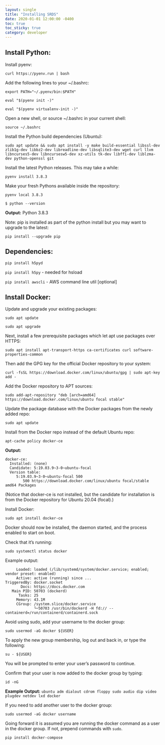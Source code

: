 ```yaml
---
layout: single
title: "Installing SRDS"
date: 2020-01-01 12:00:00 -0400
toc: true
toc_sticky: true
category: developer
---
```



## Install Python:

Install pyenv:

`curl https://pyenv.run | bash`

Add the following lines to your ~/.bashrc:

`export PATH="~/.pyenv/bin:$PATH"`

`eval "$(pyenv init -)"`

`eval "$(pyenv virtualenv-init -)"`

Open a new shell, or source ~/.bashrc in your current shell:

`source ~/.bashrc`

Install the Python build dependencies (Ubuntu):
```
sudo apt update && sudo apt install -y make build-essential libssl-dev zlib1g-dev libbz2-dev libreadline-dev libsqlite3-dev wget curl llvm libncurses5-dev libncursesw5-dev xz-utils tk-dev libffi-dev liblzma-dev python-openssl git
```

Install the latest Python releases. This may take a while:

`pyenv install 3.8.3`

Make your fresh Pythons available inside the repository:

`pyenv local 3.8.3`

`$ python --version`

**Output:** Python 3.8.3

Note: pip is installed as part of the python install but you may want to upgrade to the latest:

`pip install --upgrade pip`

## Dependencies:

`pip install h5pyd`

`pip install h5py` - needed for hsload

`pip install awscli` - AWS command line util [optional]

## Install Docker:

Update and upgrade your existing packages:

`sudo apt update`

`sudo apt upgrade`

Next, install a few prerequisite packages which let apt use packages over HTTPS:

`sudo apt install apt-transport-https ca-certificates curl software-properties-common`

Then add the GPG key for the official Docker repository to your system:

`curl -fsSL https://download.docker.com/linux/ubuntu/gpg | sudo apt-key add -`

Add the Docker repository to APT sources:

`sudo add-apt-repository "deb [arch=amd64] https://download.docker.com/linux/ubuntu focal stable"`

Update the package database with the Docker packages from the newly added repo:

`sudo apt update`

Install from the Docker repo instead of the default Ubuntu repo:

`apt-cache policy docker-ce`

**Output:**
```
docker-ce:
  Installed: (none)
  Candidate: 5:19.03.9~3-0~ubuntu-focal
  Version table:
     5:19.03.9~3-0~ubuntu-focal 500
        500 https://download.docker.com/linux/ubuntu focal/stable amd64 Packages
```

(Notice that docker-ce is not installed, but the candidate for installation is from the Docker repository for Ubuntu 20.04 (focal).)

Install Docker:

`sudo apt install docker-ce`

Docker should now be installed, the daemon started, and the process enabled to start on boot. 

Check that it’s running:

`sudo systemctl status docker`

Example output:
```docker.service - Docker Application Container Engine
     Loaded: loaded (/lib/systemd/system/docker.service; enabled; vendor preset: enabled)
     Active: active (running) since ...
TriggeredBy: docker.socket
       Docs: https://docs.docker.com
   Main PID: 50703 (dockerd)
      Tasks: 25
     Memory: 43.1M
     CGroup: /system.slice/docker.service
             └─50703 /usr/bin/dockerd -H fd:// --containerd=/run/containerd/containerd.sock
```

Avoid using sudo, add your username to the docker group:

`sudo usermod -aG docker ${USER}`

To apply the new group membership, log out and back in, or type the following:

`su - ${USER}`

You will be prompted to enter your user’s password to continue.

Confirm that your user is now added to the docker group by typing:

`id -nG`

**Example Output:**
`ubuntu adm dialout cdrom floppy sudo audio dip video plugdev netdev lxd docker`

If you need to add another user to the docker group:

`sudo usermod -aG docker username`

Going forward it is assumed you are running the docker command as a user in the docker group. If not, prepend commands with `sudo`.

`pip install docker-compose`
